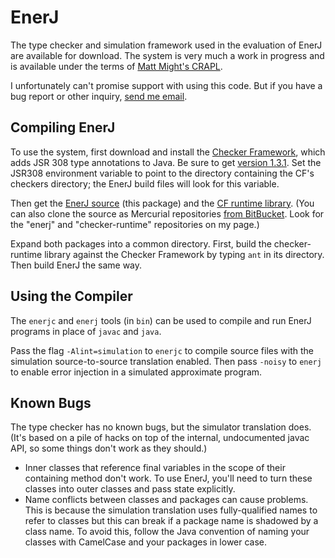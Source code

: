EnerJ
=====

The type checker and simulation framework used in the evaluation of EnerJ are
available for download. The system is very much a work in progress and is
available under the terms of [Matt Might's CRAPL][crapl].

I unfortunately can't promise support with using this code. But if you have a
bug report or other inquiry, [send me email][email].

[crapl]: http://matt.might.net/articles/crapl/
[email]: mailto:asampson@cs.washington.edu


Compiling EnerJ
---------------

To use the system, first download and install the [Checker Framework][], which adds JSR 308 type annotations to Java. Be sure to get [version 1.3.1][]. Set the JSR308 environment variable to point to the directory containing the CF's checkers directory; the EnerJ build files will look for this variable.

Then get the [EnerJ source][] (this package) and the [CF runtime library][]. (You can also clone the source as Mercurial repositories [from BitBucket][bb]. Look for the "enerj" and "checker-runtime" repositories on my page.)

[bb]: https://bitbucket.org/adrian
[CF runtime library]: https://bitbucket.org/adrian/checker-runtime/get/tip.tar.bz2
[EnerJ source]: https://bitbucket.org/adrian/enerj/get/tip.tar.bz2
[version 1.3.1]: http://types.cs.washington.edu/checker-framework/releases/1.3.1/checkers.zip
[Checker Framework]: http://types.cs.washington.edu/checker-framework/

Expand both packages into a common directory. First, build the checker-runtime library against the Checker Framework by typing `ant` in its directory. Then build EnerJ the same way.


Using the Compiler
------------------

The `enerjc` and `enerj` tools (in `bin`) can be used to compile and run EnerJ programs in place of `javac` and `java`.

Pass the flag `-Alint=simulation` to `enerjc` to compile source files with the simulation source-to-source translation enabled. Then pass `-noisy` to `enerj` to enable error injection in a simulated approximate program.


Known Bugs
----------

The type checker has no known bugs, but the simulator translation does. (It's based on a pile of hacks on top of the internal, undocumented javac API, so some things don't work as they should.)

* Inner classes that reference final variables in the scope of their containing method don't work. To use EnerJ, you'll need to turn these classes into outer classes and pass state explicitly.
* Name conflicts between classes and packages can cause problems. This is because the simulation translation uses fully-qualified names to refer to classes but this can break if a package name is shadowed by a class name. To avoid this, follow the Java convention of naming your classes with CamelCase and your packages in lower case.
